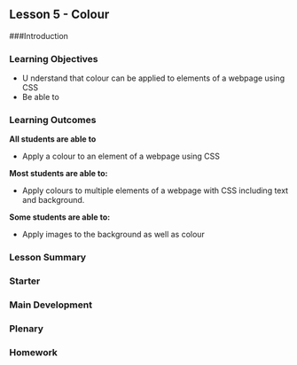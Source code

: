 ## Lesson 5 - Colour 

###Introduction



### Learning Objectives


- U
nderstand that colour can be applied to elements of a webpage using CSS
- Be able to 

### Learning Outcomes

**All students are able to**

- Apply a colour to an element of a webpage using CSS


**Most students are able to:**

- Apply colours to multiple elements of a webpage with CSS including text and background.


**Some students are able to:**

- Apply images to the background as well as colour



### Lesson Summary



### Starter



### Main Development



### Plenary



### Homework




